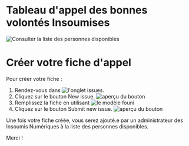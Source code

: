 # Tableau d'appel des bonnes volontés Insoumises
![Consulter la liste des personnes disponibles](https://github.com/Insoumis/ressources-humaines/projects/1)

# Créer votre fiche d'appel
Pour créer votre fiche :

1. Rendez-vous dans ![l'onglet issues](https://github.com/Insoumis/ressources-humaines/issues).
2. Cliquez sur le bouton New issue.
![aperçu du bouton](https://cloud.githubusercontent.com/assets/23707217/22923736/fa0abe50-f2a2-11e6-8fd0-cfa5867a0a03.png)
3. Remplissez la fiche en utilisant ![le modèle founi](https://github.com/Insoumis/ressources-humaines/issues/1)
4. Cliquez sur le bouton Submit new issue.
![aperçu du bouton](https://cloud.githubusercontent.com/assets/23707217/22923959/a5632ff8-f2a3-11e6-8ca0-e77d3d82dd53.png)

Une fois votre fiche créée, vous serez ajouté.e par un administrateur des Insoumis Numériques à la liste des personnes disponibles.

Merci !
